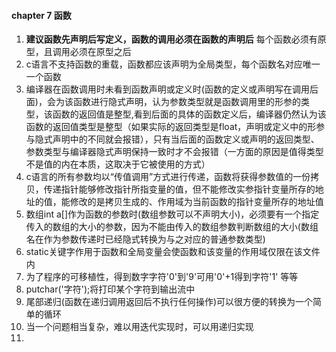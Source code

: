 #### chapter 7 函数

1. **建议函数先声明后写定义，函数的调用必须在函数的声明后**
   每个函数必须有原型，且调用必须在原型之后
2. c语言不支持函数的重载，函数都应该声明为全局类型，每个函数名对应唯一一个函数
3. 编译器在函数调用时未看到函数声明或定义时(函数的定义或声明写在调用后面)，会为该函数进行隐式声明，认为参数类型就是函数调用里的形参的类型，该函数的返回值是整型,看到后面的具体的函数定义后，编译器仍然认为该函数的返回值类型是整型（如果实际的返回类型是float，声明或定义中的形参与隐式声明中的不同就会报错），只有当后面的函数定义或声明的返回类型、参数类型与编译器隐式声明保持一致时才不会报错（一方面的原因是值得类型不是值的内在本质，这取决于它被使用的方式）
4. c语言的所有参数均以“传值调用”方式进行传递，函数将获得参数值的一份拷贝，传递指针能够修改指针所指变量的值，但不能修改实参指针变量所存的地址的值，能修改的是拷贝生成的、作用域为当前函数的指针变量所存的地址值
5. 数组int a[]作为函数的参数时(数组参数可以不声明大小)，必须要有一个指定传入的数组的大小的参数，因为不能由传入的数组参数判断数组的大小(数组名在作为参数传递时已经隐式转换为与之对应的普通参数类型)
6. static关键字作用于函数和全局变量会使函数和该变量的作用域仅限在该文件内
7. 为了程序的可移植性，得到数字字符'0'到'9'可用'0'+1得到字符'1' 等等
8. putchar('字符');将打印某个字符到输出流中
9. 尾部递归(函数在递归调用返回后不执行任何操作)可以很方便的转换为一个简单的循环
10. 当一个问题相当复杂，难以用迭代实现时，可以用递归实现
11.
